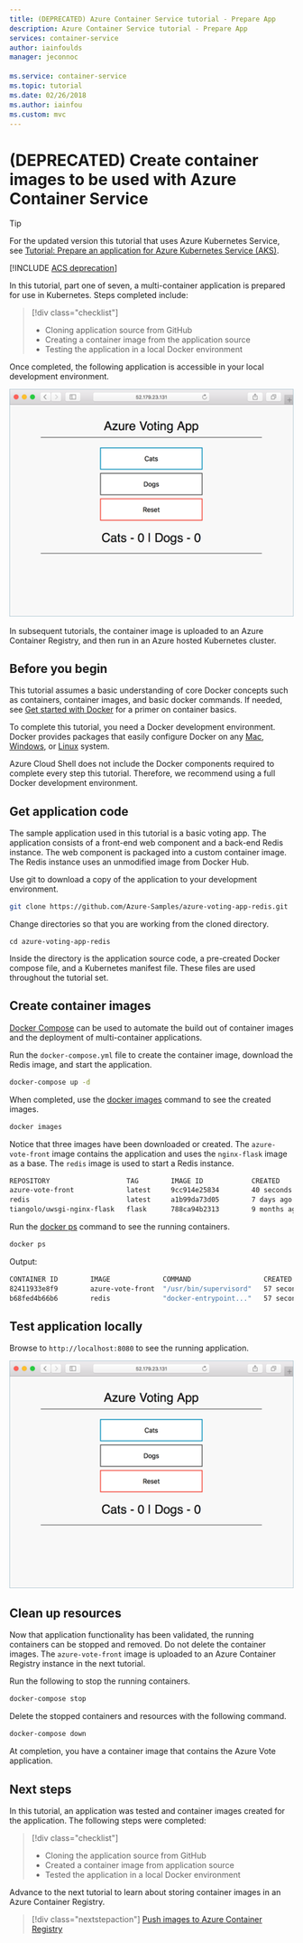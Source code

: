 ```yaml
---
title: (DEPRECATED) Azure Container Service tutorial - Prepare App
description: Azure Container Service tutorial - Prepare App 
services: container-service
author: iainfoulds
manager: jeconnoc

ms.service: container-service
ms.topic: tutorial
ms.date: 02/26/2018
ms.author: iainfou
ms.custom: mvc
---
```


# (DEPRECATED) Create container images to be used with Azure Container Service

> [!TIP]
> For the updated version this tutorial that uses Azure Kubernetes Service, see [Tutorial: Prepare an application for Azure Kubernetes Service (AKS)](../../aks/tutorial-kubernetes-prepare-app.md).

[!INCLUDE [ACS deprecation](../../../includes/container-service-kubernetes-deprecation.md)]

In this tutorial, part one of seven, a multi-container application is prepared for use in Kubernetes. Steps completed include:  

> [!div class="checklist"]
> * Cloning application source from GitHub  
> * Creating a container image from the application source
> * Testing the application in a local Docker environment

Once completed, the following application is accessible in your local development environment.

![Image of Kubernetes cluster on Azure](media/container-service-kubernetes-tutorials/azure-vote.png)

In subsequent tutorials, the container image is uploaded to an Azure Container Registry, and then run in an Azure hosted Kubernetes cluster.

## Before you begin

This tutorial assumes a basic understanding of core Docker concepts such as containers, container images, and basic docker commands. If needed, see [Get started with Docker]( https://docs.docker.com/get-started/) for a primer on container basics. 

To complete this tutorial, you need a Docker development environment. Docker provides packages that easily configure Docker on any [Mac](https://docs.docker.com/docker-for-mac/), [Windows](https://docs.docker.com/docker-for-windows/), or [Linux](https://docs.docker.com/engine/installation/#supported-platforms) system.

Azure Cloud Shell does not include the Docker components required to complete every step this tutorial. Therefore, we recommend using a full Docker development environment.

## Get application code

The sample application used in this tutorial is a basic voting app. The application consists of a front-end web component and a back-end Redis instance. The web component is packaged into a custom container image. The Redis instance uses an unmodified image from Docker Hub.  

Use git to download a copy of the application to your development environment.

```bash
git clone https://github.com/Azure-Samples/azure-voting-app-redis.git
```

Change directories so that you are working from the cloned directory.

```
cd azure-voting-app-redis
```

Inside the directory is the application source code, a pre-created Docker compose file, and a Kubernetes manifest file. These files are used throughout the tutorial set. 

## Create container images

[Docker Compose](https://docs.docker.com/compose/) can be used to automate the build out of container images and the deployment of multi-container applications.

Run the `docker-compose.yml` file to create the container image, download the Redis image, and start the application.

```bash
docker-compose up -d
```

When completed, use the [docker images](https://docs.docker.com/engine/reference/commandline/images/) command to see the created images.

```bash
docker images
```

Notice that three images have been downloaded or created. The `azure-vote-front` image contains the application and uses the `nginx-flask` image as a base. The `redis` image is used to start a Redis instance.

```bash
REPOSITORY                   TAG        IMAGE ID            CREATED             SIZE
azure-vote-front             latest     9cc914e25834        40 seconds ago      694MB
redis                        latest     a1b99da73d05        7 days ago          106MB
tiangolo/uwsgi-nginx-flask   flask      788ca94b2313        9 months ago        694MB
```

Run the [docker ps](https://docs.docker.com/engine/reference/commandline/ps/) command to see the running containers.

```bash
docker ps
```

Output:

```bash
CONTAINER ID        IMAGE             COMMAND                  CREATED             STATUS              PORTS                           NAMES
82411933e8f9        azure-vote-front  "/usr/bin/supervisord"   57 seconds ago      Up 30 seconds       443/tcp, 0.0.0.0:8080->80/tcp   azure-vote-front
b68fed4b66b6        redis             "docker-entrypoint..."   57 seconds ago      Up 30 seconds       0.0.0.0:6379->6379/tcp          azure-vote-back
```

## Test application locally

Browse to `http://localhost:8080` to see the running application.

![Image of Kubernetes cluster on Azure](media/container-service-kubernetes-tutorials/azure-vote.png)

## Clean up resources

Now that application functionality has been validated, the running containers can be stopped and removed. Do not delete the container images. The `azure-vote-front` image is uploaded to an Azure Container Registry instance in the next tutorial.

Run the following to stop the running containers.

```bash
docker-compose stop
```

Delete the stopped containers and resources with the following command.

```bash
docker-compose down
```

At completion, you have a container image that contains the Azure Vote application.

## Next steps

In this tutorial, an application was tested and container images created for the application. The following steps were completed:

> [!div class="checklist"]
> * Cloning the application source from GitHub  
> * Created a container image from application source
> * Tested the application in a local Docker environment

Advance to the next tutorial to learn about storing container images in an Azure Container Registry.

> [!div class="nextstepaction"]
> [Push images to Azure Container Registry](./container-service-tutorial-kubernetes-prepare-acr.md)
